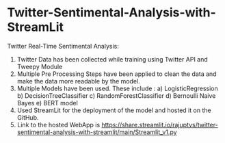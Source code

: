 # Twitter-Sentimental-Analysis-with-StreamLit

Twitter Real-Time Sentimental Analysis:
1) Twitter Data has been collected while training using Twitter API and Tweepy Module
2) Multiple Pre Processing Steps have been applied to clean the data and make the data more readable by the model.
3) Multiple Models have been used. These include :
   a) LogisticRegression
   b) DecisionTreeClassifier
   c) RandomForestClassifier
   d) Bernoulli Naive Bayes
   e) BERT model
4) Used StreamLit for the deployment of the model and hosted it on the GitHub.
5) Link to the hosted WebApp is https://share.streamlit.io/rajuptvs/twitter-sentimental-analysis-with-streamlit/main/Streamlit_v1.py
